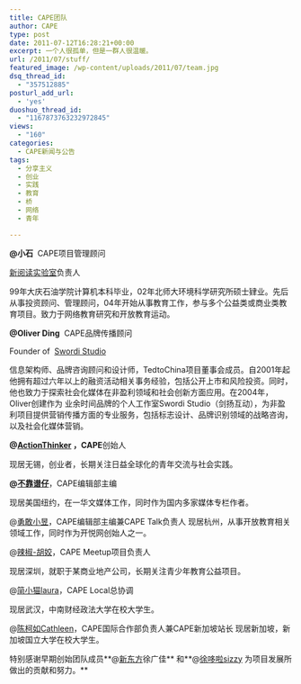 ```yaml
---
title: CAPE团队
author: CAPE
type: post
date: 2011-07-12T16:28:21+00:00
excerpt: 一个人很孤单，但是一群人很温暖。
url: /2011/07/stuff/
featured_image: /wp-content/uploads/2011/07/team.jpg
dsq_thread_id:
  - "357512885"
posturl_add_url:
  - 'yes'
duoshuo_thread_id:
  - "1167873763232972845"
views:
  - "160"
categories:
  - CAPE新闻与公告
tags:
  - 分享主义
  - 创业
  - 实践
  - 教育
  - 桥
  - 网络
  - 青年

---
```

**@小石**  CAPE项目管理顾问

[新阅读实验室][1]负责人

99<wbr />年大庆石油学院计算机本科毕业，<wbr />02年北师大环境科学研究所硕士<wbr />肄业。先后从事投资顾问、管理顾<wbr />问，04年开始从事教育工作，参<wbr />与多个公益类或商业类教育项目。<wbr />致力于网络教育研究和开放教育运<wbr />动。

**@Oliver Ding**  CAPE品牌传播顾问

Founder of  [Swordi Studio][2]

信息架构师、品牌咨询顾问和设计师，TedtoChina项目董事会成员。自2001年起他拥有超过六年以上的融资活动相关事务经验，包括公开上市和风险投资。同时，他也致力于探索社会化媒体在非盈利领域和社会创新方面应用。在2004年，Oliver创建作为 业余时间品牌的个人工作室Swordi Studio（剑扬互动），为非盈利项目提供营销传播方面的专业服务，包括标志设计、品牌识别领域的战略咨询，以及社会化媒体营销。


**@<a href="http://weibo.com/chenluaihr" target="_blank">ActionThinker</a> ，CAPE**创始人

现居无锡，创业者，长期关注日益全球化的青年交流与社会实践。

**@<a href="http://weibo.com/u/2174601124" target="_blank">不靠谱仔</a>**，CAPE编辑部主编

现居美国纽约，在一华文媒体工作，同时作为国内多家媒体专栏作者。

@<a href="http://weibo.com/emiliaxie" target="_blank">勇敢小昱</a>，CAPE编辑部主编兼CAPE Talk负责人
现居杭州，从事开放教育相关领域工作，同时作为开悦网创始人之一。

@<a href="http://weibo.com/lajiao613" target="_blank">辣椒-胡姣</a>，CAPE Meetup项目负责人

现居深圳，就职于某商业地产公司，长期关注青少年教育公益项目。

@<a href="http://weibo.com/janewennie" target="_blank">简小猫laura</a>，CAPE Local总协调

现居武汉，中南财经政法大学在校大学生。

@<a href="http://weibo.com/cckeru" target="_blank">陈柯如Cathleen</a>，CAPE国际合作部负责人兼CAPE新加坡站长
现居新加坡，新加坡国立大学在校大学生。

特别感谢早期创始团队成员**@<a href="http://weibo.com/guangjia" target="_blank">新东方</a>徐广佳** 和**@<a href="http://weibo.com/sizzyxu" target="_blank">徐哆啦sizzy</a> 为项目发展所做出的贡献和努力。**

 [1]: http://simple-education.org/
 [2]: http://en.swordi.com/

